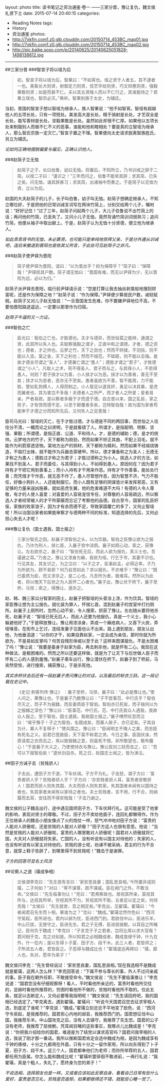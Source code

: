 layout: photo
title: 读书笔记之资治通鉴·卷一 ——三家分晋，豫让复仇，魏文侯礼贤下士
date: 2015-07-14 20:40:15
categories: 
- Reading Notes
tags:
- History
- 资治通鉴
photos: 
- http://7xkfin.com1.z0.glb.clouddn.com/20150714_453BC_map01.jpg
- http://7xkfin.com1.z0.glb.clouddn.com/20150714_453BC_map02.jpg
- http://pic.baike.soso.com/p/20140625/20140625051828-1498138612.jpg
---
##三家分晋
###智宣子将以瑶为后
>初，智宣子将以瑶为后，智果曰：“不如宵也。瑶之贤于人者五，其不逮者一也。美鬓长大则贤，射御足力则贤，伎艺毕给则贤，巧文辩惠则贤，强毅果敢则贤；如是而甚不仁。夫以其五贤陵人而以不仁行之，其谁能待之？若果立瑶也，智宗必灭。”弗听。智果别族于太史，为辅氏。
<!--more-->
当初，晋国的智宣子想以智瑶为继承人，族人智果说：“他不如智宵。智瑶有超越他人的五项长处，只有一项短处。美发高大是长处，精于骑射是长处，才艺双全是长处，能写善辩是长处，坚毅果敢是长处。虽然如此却很不仁厚。如果他以五项长处来制服别人而做不仁不义的恶事，谁能和他和睦相处？要是真的立智瑶为继承人，那么智氏宗族一定灭亡。”智宣子置之不理。智果便向太史请求脱离智族姓氏，另立为辅氏。

*论如何正确地摆脱偏爱与偏见，正确认识他人。*

###赵简子立无恤
>赵简子之子，长曰伯鲁，幼曰无恤。将置后，不知所立，乃书训戒之辞于二简，以授二子曰：“谨识之！”三年而问之，伯鲁不能举其辞；求其简，已失之矣。问无恤，诵其辞甚习；求其简，出诸袖中而奏之。于是简子以无恤为贤，立以为后。

赵国的大夫赵简子的儿子，长子叫伯鲁，幼子叫无恤。赵简子想确定继承人，不知立哪位好，于是把他的日常训诫言词写在两块竹简上，分别交给两个儿子，嘱咐说：“好好记住！”过了三年，赵简子问起两个儿子，大儿子伯鲁说不出竹简上的话；再问他的竹简，已丢失了。又问小儿子无恤，竟然背诵竹简训词很熟习；追问竹简，他便从袖子中取出献上。于是，赵简子认为无恤十分贤德，便立他为继承人。

*如此乖乖背书的无恤，未必算贤。也可能只是单纯地崇拜父亲，于是分外遵从训诫吧，连后来撤退到晋阳也是依其父所言，于此处可见赵简子之非凡。*

###赵简子使尹铎为晋阳
>简子使尹铎为晋阳，请曰：“以为茧丝乎？抑为保障乎？”简子曰：“保障哉！”尹铎损其户数。简子谓无恤曰：“晋国有难，而无以尹铎为少，无以晋阳为远，必以为归。”

赵简子派尹铎去晋阳，临行前尹铎请示说：“您是打算让我去抽丝剥茧般地搜刮财富呢，还是作为保障之地？”赵简子说：“作为保障。”尹铎便少算居民户数，减轻赋税。赵简子又对儿子赵无恤说：“一旦晋国发生危难，你不要嫌尹铎地位不高，不要怕晋阳路途遥远，一定要以那里作为归宿。

*赵简子牛逼的又一力证。*

###智伯之亡
>臣光曰：智伯之亡也，才胜德也。夫才与德异，而世俗莫之能辨，通谓之贤，此其所以失人也。夫聪察强毅之谓才，正直中和之谓德。才者，德之资也；德者，才之帅也。云梦之竹，天下之劲也；然而不矫揉，不羽括，则不能以入坚。棠之金，天下之利也；然而不熔范，不砥砺，则不能以击强。是故才德全尽谓之“圣人”，才德兼亡谓之“愚人”；德胜才谓之“君子”，才胜德谓之“小人”。凡取人之术，苟不得圣人、君子而与之，与其得小人，不若得愚人。何则？君子挟才以为善，小人挟才以为恶。挟才以为善者，善无不至矣；挟才以为恶者，恶亦无不至矣。愚者虽欲为不善，智不能周，力不能胜，譬如乳狗搏人，人得而制之。小人智足以遂其奸，勇足以决其暴，是虎而翼者也，其为害岂不多哉！夫德者人之所严，而才者人之所爱；爱者易亲，严者易疏，是以察者多蔽于才而遗于德。自古昔以来，国之乱臣，家之败子，才有馀而德不足，以至于颠覆者多矣，岂特智伯哉！故为国为家者苟能审于才德之分而知所先后，又何失人之足患哉！

臣司马光曰：智瑶的灭亡，在于才胜过德。才与德是不同的两回事，而世俗之人往往分不清，一概而论之曰贤明，于是就看错了人。所谓才，是指聪明、明察、坚强、果毅；所谓德，是指正直、公道、平和待人。才，是德的辅助；德，是才的统帅。云梦地方的竹子，天下都称为刚劲，然而如果不矫正其曲，不配上羽毛，就不能作为利箭穿透坚物。棠地方出产的铜材，天下都称为精利，然而如果不经熔烧铸造，不锻打出锋，就不能作为兵器击穿硬甲。所以，德才兼备称之为圣人；无德无才称之为愚人；德胜过才称之为君子；才胜过德称之为小人。挑选人才的方法，如果找不到圣人、君子而委任，与其得到小人，不如得到愚人。原因何在？因为君子持有才干把它用到善事上；而小人持有才干用来作恶。持有才干作善事，能处处行善；而凭借才干作恶，就无恶不作了。愚人尽管想作恶，因为智慧不济，气力不胜任，好像小狗扑人，人还能制服它。而小人既有足够的阴谋诡计来发挥邪恶，又有足够的力量来逞凶施暴，就如恶虎生翼，他的危害难道不大吗！有德的人令人尊敬，有才的人使人喜爱；对喜爱的人容易宠信专任，对尊敬的人容易疏远，所以察选人才者经常被人的才干所蒙蔽而忘记了考察他的品德。自古至今，国家的乱臣奸佞，家族的败家浪子，因为才有余而德不足，导致家国覆亡的多了，又何止智瑶呢！所以治国治家者如果能审察才与德两种不同的标准，知道选择的先后，又何必担心失去人才呢！


###豫让复仇（国士遇我，国士报之）
>三家分智氏之田。赵襄子漆智伯之头，以为饮器。智伯之臣豫让欲为之报仇，乃诈为刑人，挟匕首，入襄子宫中涂厕。襄子如厕心动，索之，获豫让。左右欲杀之，襄子曰：“智伯死无后，而此人欲为报仇，真义士也，吾谨避之耳。”乃舍之。豫让又漆身为癞，吞炭为哑。行乞于市，其妻不识也。行见其友，其友识之，为之泣曰：“以子之才，臣事赵孟，必得近幸。子乃为所欲为，顾不易邪？何乃自苦如此？求以报仇，不亦难乎！”豫让曰：“既已委质为臣，而又求杀之，是二心也。凡吾所为者，极难耳。然所以为此者，将以愧天下后世之为人臣怀二心者也。”襄子出，豫让伏于桥下。襄子至桥，马惊；索之，得豫让，遂杀之。

赵、韩、魏三家瓜分智家的田土，赵襄子把智瑶的头骨涂上漆，作为饮具。智瑶的家臣豫让想为主公报仇，就化装为罪人，怀揣匕首，混到赵襄子的宫室中打扫厕所。赵襄子上厕所时，忽然心动不安，令人搜索，抓获了豫让。左右随从要将他杀死，赵襄子说：“智瑶已死无后人，而此人还要为他报仇，真是一个义士，我小心躲避他好了。”于是释放豫让。豫让用漆涂身，弄成一个癞疮病人，又吞下火炭，弄哑嗓音。在街市上乞讨，连结发妻子见面也认不出来。路上遇到朋友，朋友认出他，为他垂泪道：“以你的才干，如果投靠赵家，一定会成为亲信，那时你就为所欲为，不是易如反掌吗？何苦自残形体崐以至于此？这样来图谋报仇，不是太困难了吗！”豫让说：“我要是委身于赵家为臣，再去刺杀他，就是怀有二心。我现在这种做法，是极困难的。然而之所以还要这样做，就是为了让天下与后世做人臣子而怀有二心的人感到羞愧。”赵襄子乘车出行，豫让潜伏在桥下。赵襄子到了桥前，马突然受惊，进行搜索，捕获豫让，于是杀死他。

*其实赤桥伏击后还有一段赵襄子责问豫让的对话，以及最后的斩衣三跃。这一段记载在史记中。*
>《史记·刺客列传·豫让》 ：襄子至桥，马惊，襄子曰：“此必是豫让也。”使人问之，果豫让也。于是襄子乃数豫让曰：“子不尝事范、中行氏乎？智伯尽灭之，而子不为报雠，而反委质臣于智伯。智伯亦已死矣，而子独何以为之报雠之深也？”豫让曰：“臣事范、中行氏，范、中行氏皆众人遇我，我故众人报之。至于智伯，国士遇我，我故国士报之。”襄子喟然叹息而泣曰：“嗟乎豫子！子之为智伯，名既成矣，而寡人赦子，亦已足矣。子其自为计，寡人不复释子！”使兵围之。豫让曰：“臣闻明主不掩人之美，而忠臣有死名之义。前君已宽赦臣，天下莫不称君之贤。今日之事，臣固伏诛，然原请君之衣而击之，焉以致报雠之意，则虽死不恨。非所敢望也，敢布腹心！”于是襄子大义之，乃使使持衣与豫让。豫让拔剑三跃而击之，曰：“吾可以下报智伯矣！”遂伏剑自杀。死之日，赵国志士闻之，皆为涕泣。

##田子方诫子击（贫贱骄人）

>子击出，遭田子方于道，下车伏谒。子方不为礼。子击怒，谓子方曰：‘富贵者骄人乎？贫贱者骄人乎？’子方曰：‘亦贫贱者骄人耳，富贵者安敢骄人！国君而骄人则失其国，大夫而骄人则失其家。失其国者未闻有以国待之者也，失其家者未闻有以家待之者也。夫士贫贱者，言不用，行不合，则纳履而去耳，安往而不得贫贱哉！’子击乃谢之。

魏文侯的公子魏击出行，途中遇见国师田子方，下车伏拜行礼。这可能是受了他爹的影响，表现对贤士的尊敬。不过，田子方不卖给他面子，连回礼都懒得作。作为王位继承人的魏击小朋友像点了火的炮仗一样，怒气冲冲地对田子方说：“富贵的人能对人骄傲呢，还是贫贱的人能对人骄傲？”田子方这人也很有意思。他说：“当然是贫贱的人能对人骄傲啦，富贵的人哪里敢对人骄傲呢！国君对人骄傲就将亡国，大夫对人骄傲就将失家。亡国的人，没有听说有以国主对待他的；失家的人，也没有听说有以家主对待他的。贫贱的游士呢，劝谏不被采纳，君主的行为不合意，就穿上鞋子告辞了，到哪里得不到贫贱呢！”魏击于是谢罪。 

*子方的回答尽显名士风流*


##论察人之道（璜成争相）
>文侯谓李克曰：“先生尝有言曰：‘家贫思良妻；国乱思良相。’今所置非成则璜，二子何如？”对曰：“卑不谋尊，疏不谋戚。臣在阙门之外，不敢当命。”文侯曰：“先生临事勿让！”克曰：“君弗察故也。居视其所亲，富视其所与，达视其所举，穷视其所不为，贫视其所不取，五者足以定之矣，何待克哉！”文侯曰：“先生就舍，吾之相定矣。”李克出，见翟璜。翟璜曰：“今者闻君召先生而卜相，果谁为之？”克曰：“魏成。”翟璜忿然作色曰：“西河守吴起，臣所进也。君内以邺为忧，臣进西门豹。君欲伐中山，臣进乐羊。中山已拔，无使守之，臣进先生。君之子无傅，臣进屈侯鲋。以耳目之所睹记，臣何负于魏成！”李克曰：“子言克于子之君者，岂将比周以求大官哉？君问相于克，克之对如是。所以知君之必相魏成者，魏成食禄千钟，什九在外，什一在内；是以东得卜子夏、田子方、段干木。此三人者，君皆师之；子所进五人者，君皆臣之。子恶得与魏成比也！”翟璜逡巡再拜曰：“璜，鄙人也，失对，愿卒为弟子！”

魏文侯问李克：“先生曾经说过：‘家贫思良妻，国乱思良相。’现在我选相不是魏成就是翟璜，这两人怎么样？”李克回答说：“下属不参与尊长的事，外人不过问亲戚的事。臣子我在朝外任职，不敢接受命令。”魏文侯说：“先生不要临事推让！”李克说道：“国君您没有仔细观察呀！看人，平时看他所亲近的，富贵时看他所交往的，显赫时看他所推荐的，穷困时看他所不做的，贫贱时看他所不取的。仅此五条，就足以去断定人，又何必要等我指明呢！”魏文侯说：“先生请回府吧，我的国相已经选定了。”李克离去，遇到翟璜。翟璜问：“听说今天国君召您去征求宰相人选，到底定了谁呢？”李克说：“魏成。”翟璜立刻忿忿不平地变了脸色，说：“西河守令吴起，是我推荐的。国君担心内地的邺县，我推荐西门豹。国君想征伐中山国，我推荐乐羊。中山国攻克之后，没有人去镇守，我推荐了先生您。国君的公子没有老师，我推荐了屈侯鲋。凭耳闻目睹的这些事实，我哪点儿比魏成差！”李克说：“你把我介绍给你的国君，难道是为了结党以谋求高官吗？国君问我宰相的人选，我说了刚才那一番话。我所以推断国君肯定会选中魏成为相，是因为魏成享有千钟的傣禄，十分之九都用在外面，只有十分之一留作家用，所以向东得到了卜子夏、田子方、段干木。这三个人，国君都奉他们为老师；而你所举荐的五人，国君都任用为臣属。你怎么能和魏成比呢！”翟璜听罢徘徊不敢进前，一再行礼说：“我翟璜，真是个粗人，失礼了，愿终身为您的弟子！”

*不说选相，选择朋友也是一样。又或者应该如此反察自身，看看自己日常有些什么爱好，富贵是否忘礼，贫贱是否逾矩，如果都做得还不错，就能安心睡一觉了。*
